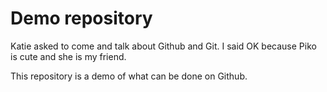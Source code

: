 # Demo repository

Katie asked to come and talk about Github and Git.
I said OK because Piko is cute and she is my friend.

This repository is a demo of what can be done on Github.

